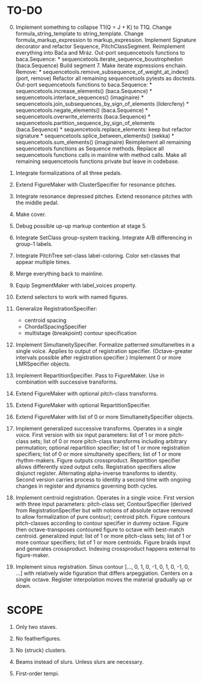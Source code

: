 TO-DO
=====

0.  Implement something to collapse T1(Q = J + K) to T1Q.
    Change formula_string_template to string_template.
    Change formula_markup_expression to markup_expression.
    Implement Signature decorator and refactor Sequence, PitchClassSegment.
    Reimplement everything into Bača and Mráz.
    Out-port sequencetools functions to baca.Sequence:
        * sequencetools.iterate_sequence_boustrophedon (baca.Sequence)
    Build segment 7.
    Make iterate expressions enchain.
    Remove:
        * sequencetools.remove_subsequence_of_weight_at_index() (port, remove)
    Refactor all remaining sequencetools pytests as doctests.
    Out-port sequencetools functions to baca.Sequence:
        * sequencetools.increase_elements() (baca.Sequence)
        * sequencetools.interlace_sequences() (imaginaire)
        * sequencetools.join_subsequences_by_sign_of_elements (lidercfeny)
        * sequencetools.negate_elements() (baca.Sequence)
        * sequencetools.overwrite_elements (baca.Sequence)
        * sequencetools.partition_sequence_by_sign_of_elements (baca.Sequence)
        * sequencetools.replace_elements: keep but refactor signature
        * sequencetools.splice_between_elements() (sekka)
        * sequencetools.sum_elements() (imaginaire)
    Reimplement all remaining sequencetools functions as Sequence methods.
    Replace all sequencetools functions calls in mainline with method calls.
    Make all remaining sequencetools functions private but leave in codebase.

1.  Integrate formalizations of all three pedals.

2.  Extend FigureMaker with ClusterSpecifier for resonance pitches.

3.  Integrate resonance depressed pitches.
    Extend resonance pitches with the middle pedal.

4.  Make cover.

5.  Debug possible up-up markup contention at stage 5.

6.  Integrate SetClass group-system tracking.
    Integrate A/B differencing in group-1 labels.

7.  Integrate PitchTree set-class label-coloring.
    Color set-classes that appear multiple times.

8.  Merge everything back to mainline.

9. Equip SegmentMaker with label_voices property.

10. Extend selectors to work with named figures.

11. Generalize RegistrationSpecifier:
    * centroid spacing
    * ChordalSpacingSpecifier
    * multistage (breakpoint) contour specification

12. Implement SimultaneitySpecifier.
    Formalize patterned simultaneities in a single voice.
    Applies to output of registration specifier.
    (Octave-greater intervals possible after registration specifier.)
    Implement 0 or more LMRSpecifier objects.

13. Implement RepartitionSpecifier.
    Pass to FigureMaker.
    Use in combination with successive transforms.

14. Extend FigureMaker with optional pitch-class transforms.

15. Extend FigureMaker with optional RepartitionSpecifier.

16. Extend FigureMaker with list of 0 or more SimultaneitySpecifier objects.

17. Implement generalized successive transforms. Operates in a single voice.
    First version with six input parameters: list of 1 or more pitch-class
    sets; list of 0 or more pitch-class transforms including arbitrary
    permutation; optional repartition specifier; list of 1 or more registration
    specifiers; list of 0 or more simultaneity specifiers; list of 1 or more
    rhythm-makers. Figure outputs crossproduct. Repartition specifier allows
    differently sized output cells. Registration specifiers allow disjunct
    register. Alternating alpha-inverse transforms to identity. Second version
    carries process to identity a second time with ongoing changes in register
    and dynamics governing both cycles.

18. Implement centroid registration. Operates in a single voice. First version
    with three input parameters: pitch-class set; ContourSpecifier (derived
    from RegistrationSpecifier but with notions of absolute octave removed to
    allow formalization of pure contour); centroid pitch. Figure contours
    pitch-classes according to contour specifier in dummy octave. Figure then
    octave-transposes contoured figure to octave with best-match centroid.
    generalized input: list of 1 or more pitch-class sets; list of 1 or more
    contour specifiers; list of 1 or more centroids. Figure braids input and
    generates crossproduct. Indexing crossproduct happens external to
    figure-maker.

19. Implement sinus registration. Sinus contour [..., 0, 1, 0, -1, 0, 1, 0, -1,
    0, ...] with relatively wide figuration that differs arpeggiation. Centers
    on a single octave. Register interpolation moves the material gradually up
    or down.

SCOPE
=====

1.  Only two staves.

2.  No featherfigures.

3.  No (struck) clusters.

4.  Beams instead of slurs. Unless slurs are necessary.

5.  First-order tempi.
